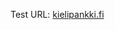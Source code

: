 Test URL: [kielipankki.fi](https://kielipankki.fi/cgi-bin/omor/omordemo.bash?wf=p%C3%A4ivitetty&language=fi&function=morphology&variant=cg)